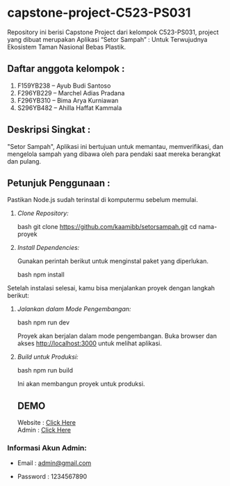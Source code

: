 # capstone-project-C523-PS031
Repository ini berisi Capstone Project dari kelompok C523-PS031, project yang dibuat merupakan Aplikasi “Setor Sampah” : Untuk Terwujudnya Ekosistem   Taman Nasional Bebas Plastik.
## Daftar anggota kelompok :
1. F159YB238 – Ayub Budi Santoso
2. F296YB229 – Marchel Adias Pradana
3. F296YB310 – Bima Arya Kurniawan
4. S296YB482 – Ahilla Haffat Kammala
## Deskripsi Singkat :
"Setor Sampah", Aplikasi ini bertujuan untuk memantau, memverifikasi, dan mengelola sampah yang dibawa oleh para pendaki saat mereka berangkat dan pulang.
## Petunjuk Penggunaan :
   Pastikan Node.js sudah terinstal di komputermu sebelum memulai.

1. *Clone Repository:*

    bash
    git clone https://github.com/kaamibb/setorsampah.git
    cd nama-proyek
    

2. *Install Dependencies:*

    Gunakan perintah berikut untuk menginstal paket yang diperlukan.

    bash
    npm install

Setelah instalasi selesai, kamu bisa menjalankan proyek dengan langkah berikut:

1. *Jalankan dalam Mode Pengembangan:*

    bash
    npm run dev
    

    Proyek akan berjalan dalam mode pengembangan. Buka browser dan akses [http://localhost:3000](http://localhost:3000) untuk melihat aplikasi.

2. *Build untuk Produksi:*

    bash
    npm run build
    

    Ini akan membangun proyek untuk produksi.

    ## DEMO 
 
   Website : [Click Here](https://setorsampah.vercel.app/) <br>
   Admin : [Click Here](https://setorsampah.vercel.app/login)

### Informasi Akun Admin:

- Email :
  admin@gmail.com
  
- Password :
  1234567890

